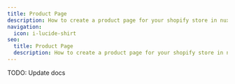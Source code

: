 ```yaml
---
title: Product Page
description: How to create a product page for your shopify store in nuxt
navigation:
  icon: i-lucide-shirt
seo:
  title: Product Page
  description: How to create a product page for your shopify store in nuxt
---
```


TODO: Update docs
